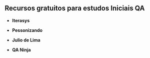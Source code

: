 ## Recursos gratuitos para estudos Iniciais QA

- **Iterasys**

- **Pessonizando**

- **Julio de Lima**

- **QA Ninja**

  



